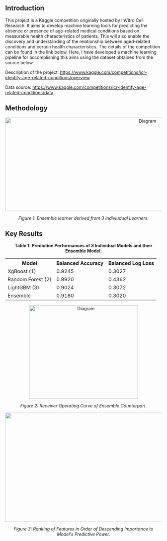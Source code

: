 ## Introduction
This project is a Kaggle competition originally hosted by InVitro Cell Research. It aims to develop machine learning tools for predicting the absence 
or presence of age-related medical conditions based on measurable health characteristics of patients. This will also enable the discovery and understanding
of the relationship between aged-related conditions and certain health characteristics. The details of the competition can be found in
the link below. Here, I have developed a machine learning pipeline for accomplishing this aims using the dataset obtained from the source below.

Description of the project:
https://www.kaggle.com/competitions/icr-identify-age-related-conditions/overview

Data source:
https://www.kaggle.com/competitions/icr-identify-age-related-conditions/data

## Methodology


<p align="center">
  <img src="https://github.com/user-attachments/assets/69b21bfb-090b-4121-82c4-83c9b8e308b4" alt="Diagram" width="900" height='300'/>
</p>
<p align="center"><em>Figure 1: Ensemble learner derived from 3 Indiviudual Learners.</em></p>


## Key Results

<p align="center"><strong>Table 1: Prediction Performances of 3 Individual Models and their Ensemble Model.</strong></p>

<table align="center">
  <tr>
    <th>Model</th>
    <th>Balanced Accuracy</th>
    <th>Balanced Log Loss</th>
  </tr>
  <tr>
    <td>XgBoost (1)</td>
    <td>0.9245</td>
    <td>0.3027</td>
  </tr>
  <tr>
    <td>Random Forest (2)</td>
    <td>0.8920 </td>
    <td>0.4362</td>
  </tr>
  <tr>
    <td>LightGBM (3)</td>
    <td>0.9024</td>
    <td>0.3072</td>
  </tr>
    <tr>
    <td>Ensemble</td>
    <td>0.9180</td>
    <td>0.3020 </td>
  </tr>
</table>

<p align="center">
  <img src="https://github.com/user-attachments/assets/c848f243-40fc-41ae-a98d-a89c2b3587ac" alt="Diagram" width="350" height='300'/>
</p>
<p align="center"><em>Figure 2: Receiver Operating Curve of Ensemble Counterpart.</em></p>



<p align="center">
  <img src="https://github.com/user-attachments/assets/39d1fb5e-6847-471f-ab29-2809516b2b64" alt="Diagram" width="1200" height='350'/>
</p>
<p align="center"><em>Figure 3: Ranking of Features in Order of Descending Importance to Model's Predictive Power.</em></p>



